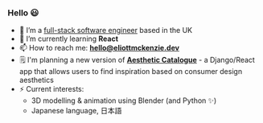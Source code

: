 ### Hello 😃

<!--
**eli099/eli099** is a ✨ _special_ ✨ repository because its `README.md` (this file) appears on your GitHub profile.

Here are some ideas to get you started:

- 🔭 I’m currently working on ...
- 🌱 I’m currently learning ...
- 👯 I’m looking to collaborate on ...
- 🤔 I’m looking for help with ...
- 💬 Ask me about ...
- 📫 How to reach me: ...
- 😄 Pronouns: ...
- ⚡ Fun fact: ...
-->

- 🔭 I’m a [full-stack software engineer](https://eliottmckenzie.dev) based in the UK
- 🌱 I’m currently learning **React**
- 📫 How to reach me: **hello@eliottmckenzie.dev**
- 🗒 I'm planning a new version of **[Aesthetic Catalogue](https://github.com/eli099/Aesthetic-Catalogue)** - a Django/React app that allows users to find inspiration based on consumer design aesthetics
- ⚡ Current interests:
  * 3D modelling & animation using Blender (and Python ✨)
  * Japanese language, 日本語
